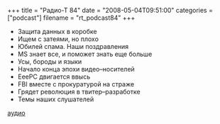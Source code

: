 +++
title = "Радио-Т 84"
date = "2008-05-04T09:51:00"
categories = ["podcast"]
filename = "rt_podcast84"
+++


- Защита данных в коробке
- Ищем с затеями, но плохо
- Юбилей спама. Наши поздравления
- MS знает все, и поможет знать еще больше
- Усы, бороды и языки
- Начало конца эпохи видео–носителей
- EeePC двигается ввысь
- FBI вместе с прокуратурой на страже
- Грядет революция в твитер–разработке
- Темы наших слушателей

[аудио](http://cdn.radio-t.com/rt_podcast84.mp3)
<audio src="http://cdn.radio-t.com/rt_podcast84.mp3" preload="none"></audio>
